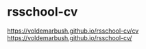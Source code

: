 # rsschool-cv

https://voldemarbush.github.io/rsschool-cv/cv \
https://voldemarbush.github.io/rsschool-cv/
